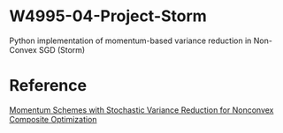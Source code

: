 # W4995-04-Project-Storm
Python implementation of momentum-based variance reduction in Non-Convex SGD (Storm)

# Reference
[Momentum Schemes with Stochastic Variance Reduction for Nonconvex Composite Optimization](https://arxiv.org/abs/1902.02715)